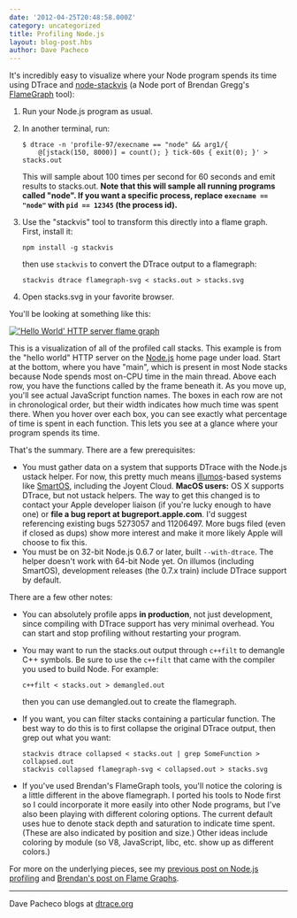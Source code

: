 ```yaml
---
date: '2012-04-25T20:48:58.000Z'
category: uncategorized
title: Profiling Node.js
layout: blog-post.hbs
author: Dave Pacheco
---
```


It's incredibly easy to visualize where your Node program spends its time using DTrace and [node-stackvis](https://github.com/davepacheco/node-stackvis) (a Node port of Brendan Gregg's [FlameGraph](https://github.com/brendangregg/FlameGraph/) tool):

1. Run your Node.js program as usual.
2. In another terminal, run:

   ```
   $ dtrace -n 'profile-97/execname == "node" && arg1/{
       @[jstack(150, 8000)] = count(); } tick-60s { exit(0); }' > stacks.out
   ```

   This will sample about 100 times per second for 60 seconds and emit results to stacks.out. **Note that this will sample all running programs called "node". If you want a specific process, replace `execname == "node"` with `pid == 12345` (the process id).**

3. Use the "stackvis" tool to transform this directly into a flame graph. First, install it:

   ```
   npm install -g stackvis
   ```

   then use `stackvis` to convert the DTrace output to a flamegraph:

   ```
   stackvis dtrace flamegraph-svg < stacks.out > stacks.svg
   ```

4. Open stacks.svg in your favorite browser.

You'll be looking at something like this:

[!['Hello World' HTTP server flame graph](https://cs.brown.edu/people/dapachec/helloworld.svg)](https://cs.brown.edu/people/dapachec/helloworld.svg)

This is a visualization of all of the profiled call stacks. This example is from the "hello world" HTTP server on the [Node.js](https://nodejs.org/) home page under load. Start at the bottom, where you have "main", which is present in most Node stacks because Node spends most on-CPU time in the main thread. Above each row, you have the functions called by the frame beneath it. As you move up, you'll see actual JavaScript function names. The boxes in each row are not in chronological order, but their width indicates how much time was spent there. When you hover over each box, you can see exactly what percentage of time is spent in each function. This lets you see at a glance where your program spends its time.

That's the summary. There are a few prerequisites:

- You must gather data on a system that supports DTrace with the Node.js ustack helper. For now, this pretty much means [illumos](http://illumos.org/)\-based systems like [SmartOS](http://smartos.org/), including the Joyent Cloud. **MacOS users:** OS X supports DTrace, but not ustack helpers. The way to get this changed is to contact your Apple developer liaison (if you're lucky enough to have one) or **file a bug report at bugreport.apple.com**. I'd suggest referencing existing bugs 5273057 and 11206497. More bugs filed (even if closed as dups) show more interest and make it more likely Apple will choose to fix this.
- You must be on 32-bit Node.js 0.6.7 or later, built `--with-dtrace`. The helper doesn't work with 64-bit Node yet. On illumos (including SmartOS), development releases (the 0.7.x train) include DTrace support by default.

There are a few other notes:

- You can absolutely profile apps **in production**, not just development, since compiling with DTrace support has very minimal overhead. You can start and stop profiling without restarting your program.
- You may want to run the stacks.out output through `c++filt` to demangle C++ symbols. Be sure to use the `c++filt` that came with the compiler you used to build Node. For example:

  ```
  c++filt < stacks.out > demangled.out
  ```

  then you can use demangled.out to create the flamegraph.

- If you want, you can filter stacks containing a particular function. The best way to do this is to first collapse the original DTrace output, then grep out what you want:

  ```
  stackvis dtrace collapsed < stacks.out | grep SomeFunction > collapsed.out
  stackvis collapsed flamegraph-svg < collapsed.out > stacks.svg
  ```

- If you've used Brendan's FlameGraph tools, you'll notice the coloring is a little different in the above flamegraph. I ported his tools to Node first so I could incorporate it more easily into other Node programs, but I've also been playing with different coloring options. The current default uses hue to denote stack depth and saturation to indicate time spent. (These are also indicated by position and size.) Other ideas include coloring by module (so V8, JavaScript, libc, etc. show up as different colors.)

For more on the underlying pieces, see my [previous post on Node.js profiling](http://dtrace.org/blogs/dap/2012/01/05/where-does-your-node-program-spend-its-time/) and [Brendan's post on Flame Graphs](http://dtrace.org/blogs/brendan/2011/12/16/flame-graphs/).

---

Dave Pacheco blogs at [dtrace.org](http://dtrace.org/blogs/dap)
